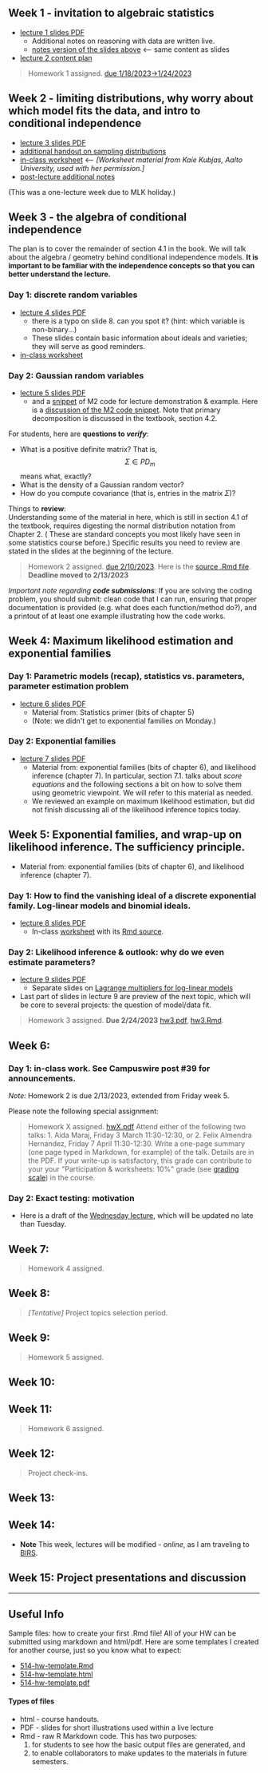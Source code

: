 
## Week 1 - invitation to algebraic statistics 

* [lecture 1 slides PDF](lecture1.pdf)
    * Additional notes on reasoning with data are written live. 
    * [notes version of the slides above](lecture1handout.html) <-- same content as slides
* [lecture 2 content plan](lecture2.html)
 
> Homework 1 assigned. [due 1/18/2023->1/24/2023](hw1.pdf)
    
## Week 2 - limiting distributions, why worry about which model fits the data, and intro to conditional independence

* [lecture 3 slides PDF](lecture3.pdf) 
* [additional handout on sampling distributions](lecture3-additionalhandout-563-SamplingDistributions.html)
* [in-class worksheet](ws1.pdf)  <-- *[Worksheet material from Kaie Kubjas, Aalto University, used with her permission.]*
* [post-lecture additional notes](lecture3-additionalhandout-marginalizing.html) 

(This was a one-lecture week due to MLK holiday.)

## Week 3 - the algebra of conditional independence

The plan is to cover the remainder of section 4.1 in the book. We will talk about the algebra / geometry behind conditional independence models.
**It is important to be familiar with the independence concepts so that you can better understand the lecture.**

### Day 1: discrete random variables

* [lecture 4 slides PDF](lecture4.pdf) 
	* there is a typo on slide 8. can you spot it? (hint: which variable is non-binary...) 
	* These slides contain basic information about ideals and varieties; they will serve as good reminders. 
* [in-class worksheet](ws2.pdf) 

### Day 2: Gaussian random variables 

* [lecture 5 slides PDF](lecture5.pdf)  
 	* and a [snippet](ws3-present-M2-lec5.m2) of M2 code for lecture demonstration & example. 
	Here is a [discussion of the M2 code snippet](lecture5-additionalhandout-primaryDecompositionM2.html). Note that primary decomposition is discussed in the textbook, section 4.2. 

For students, here are **questions to *verify***: 

* What is a positive definite matrix? That is,  $$\Sigma\in PD_m$$  means what, exactly? 
* What is the density of a Gaussian random vector? 
* How do you compute covariance (that is, entries in the matrix $\Sigma$)?
	
Things to **review**:  
Understanding some of the material in here, which is still in section 4.1 of the textbook, requires digesting the normal distribution notation from Chapter 2. ( These are standard concepts you most likely have seen in some statistics course before.) Specific results you need to review are stated in the slides at the beginning of the lecture. 
 
> Homework 2 assigned. [due 2/10/2023](hw2.pdf). Here is the [source .Rmd file](hw2.Rmd). 	 **Deadline moved to 2/13/2023**


*Important note regarding **code submissions**:* If you are solving the coding problem, you should submit: clean code that I can run, ensuring that proper documentation is provided (e.g. what does each function/method do?), and a printout of at least one example illustrating how the code works. 

## Week 4: Maximum likelihood estimation and exponential families

### Day 1:  Parametric models (recap), statistics vs. parameters, parameter estimation problem 

* [lecture 6 slides PDF](lecture6.pdf)  
	* Material from: Statistics primer (bits of chapter 5) 
	* (Note: we didn't get to exponential families on Monday.)

### Day 2:  Exponential families

* [lecture 7 slides PDF](lecture7.pdf)  
	* Material from: exponential families (bits of chapter 6), and likelihood inference (chapter 7). In particular, section 7.1. talks about *score equations* and the following sections a bit on how to solve them using geometric viewpoint. We will refer to this material as needed.  
	* We reviewed an example on maximum likelihood estimation, but did not finish discussing all of the likelihood inference topics today. 

## Week 5: Exponential families, and wrap-up on likelihood inference. The sufficiency principle.

* Material from: exponential families (bits of chapter 6), and likelihood inference (chapter 7). 

### Day 1: How to find the vanishing ideal of a discrete exponential family. Log-linear models and binomial ideals. 

* [lecture 8 slides PDF](lecture8-LogAffineModelsLogLinearIdeal.pdf)  
	* In-class [worksheet](ws3-lec8.pdf) with its [Rmd source](ws3-lec8.Rmd). 

### Day 2: Likelihood inference & outlook: why do we even estimate parameters? 

* [lecture 9 slides PDF](lecture9-likelihood-inference.pdf)
	* Separate slides on [Lagrange multipliers for log-linear models](lecture9-interlude-LangrangeMultipliers.pdf)
* Last part of slides in lecture 9 are preview of the next topic, which will be core to several projects: the question of model/data fit. 
	
> Homework 3 assigned. **Due 2/24/2023** [hw3.pdf](hw3.pdf), [hw3.Rmd](hw3.Rmd). 


## Week 6:

### Day 1: in-class work. See Campuswire post #39 for **announcements**. 

*Note:* Homework 2 is due  2/13/2023, extended from Friday week 5. 

Please note the following special assignment:

> Homework X assigned. [hwX.pdf](hwX.pdf)  Attend either of the following two talks:  1. Aida Maraj, Friday 3 March 11:30-12:30, or  2. Felix Almendra Hernandez, Friday 7 April 11:30-12:30.  Write a one-page summary (one page typed in Markdown, for example) of the talk.  Details are in the PDF.  If your write-up is satisfactory, this grade can contribute to your your "Participation & worksheets: 10%" grade (see [grading scale](https://www.sonjapetrovicstats.com/teaching/561sp23)) in the course. 

### Day 2: Exact testing: motivation 

* Here is a draft of the [Wednesday lecture](lecture10-exactTesting.pdf), which will be updated no late than Tuesday. 

## Week 7: 

> Homework 4 assigned. 

## Week 8:

> *[Tentative]* Project topics selection period. 

## Week 9: 

> Homework 5 assigned. 

## Week 10: 

## Week 11: 

> Homework 6 assigned. 

## Week 12: 

> Project check-ins. 

## Week 13: 

## Week 14:

* **Note** This week, lectures will be modified - *online*, as I am traveling to [BIRS](https://www.birs.ca/events/2023/5-day-workshops/23w5070). 

## Week 15:  Project presentations and discussion 
	

---- 

## Useful Info 
    
Sample files: how to create your first .Rmd file!   All of your HW can be submitted using markdown and html/pdf. Here are some templates I created for another course, just so you know what to expect:

* [514-hw-template.Rmd](https://github.com/Sondzus/StatsAnalytics/blob/master/514-hw-template.Rmd)
* [514-hw-template.html](https://htmlpreview.github.io/?https://github.com/Sondzus/StatsAnalytics/blob/master/514-hw-template.html)
* [514-hw-template.pdf](https://github.com/Sondzus/StatsAnalytics/blob/master/514-hw-template.pdf)



#### Types of files

* html - course handouts.  <!--**Note** To preview within the browser, **if** you are viewing raw github (e.g. master branch), then  prepend `https://htmlpreview.github.io/?` to the path in your browser, such as [here](https://htmlpreview.github.io/?https://github.com/Sondzus/StatsAnalytics/blob/master/514-1.1-handout-DescriptiveStatistics.html) --> 
* PDF - slides for short illustrations used within a live lecture
* Rmd - raw R Markdown code. This has two purposes: 
	1) for students to see how the basic output files are generated, and 
	2) to enable collaborators to make updates to the materials in future semesters. 

